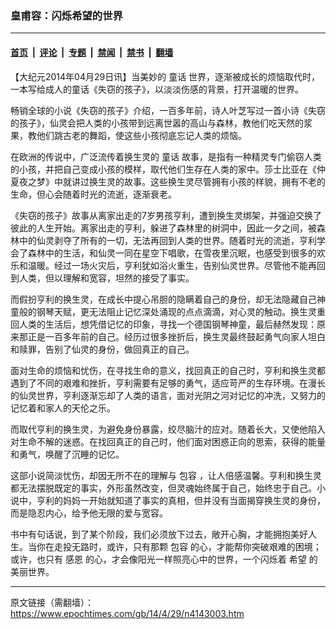 ### 皇甫容：闪烁希望的世界

---

#### [首页](../../../..?n4143003) &nbsp;|&nbsp; [评论](../../../../../epoch-comment?n4143003) &nbsp;|&nbsp; [专题](../../../../../epoch-special?n4143003) &nbsp;|&nbsp; [禁闻](../../../../../epoch-news?n4143003) &nbsp;|&nbsp; [禁书](../../../../../books?n4143003) &nbsp;|&nbsp; [翻墙](https://github.com/gfw-breaker/nogfw/blob/master/README.md?n4143003)


<div class="post_content" id="artbody" itemprop="articleBody">
 <!-- article content begin -->
 <p>
  【大纪元2014年04月29日讯】当美妙的
  <ok href="https://www.epochtimes.com/gb/tag/%E7%AB%A5%E8%AF%9D.html">
   童话
  </ok>
  世界，逐渐被成长的烦恼取代时，一本写给成人的童话《失窃的孩子》，以淡淡伤感的背景，打开温暖的世界。
 </p>
 <p>
  畅销全球的小说《失窃的孩子》介绍，一百多年前，诗人叶芝写过一首小诗《失窃的孩子》，仙灵会把人类的小孩带到远离世嚣的高山与森林，教他们吃天然的浆果，教他们跳古老的舞蹈，使这些小孩彻底忘记人类的烦恼。
 </p>
 <p>
  在欧洲的传说中，广泛流传着换生灵的
  <ok href="https://www.epochtimes.com/gb/tag/%E7%AB%A5%E8%AF%9D.html">
   童话
  </ok>
  故事，是指有一种精灵专门偷窃人类的小孩，并把自己变成小孩的模样，取代他们生存在人类的家中。莎士比亚在《仲夏夜之梦》中就讲过换生灵的故事。这些换生灵尽管拥有小孩的样貌，拥有不老的生命，但心会随着时光的流逝，逐渐衰老。
 </p>
 <p>
  《失窃的孩子》故事从离家出走的7岁男孩亨利，遭到换生灵绑架，并强迫交换了彼此的人生开始。离家出走的亨利，躲进了森林里的树洞中，因此一夕之间，被森林中的仙灵剥夺了所有的一切，无法再回到人类的世界。随着时光的流逝，亨利学会了森林中的生活，和仙灵一同在星空下唱歌，在雪夜里沉眠，也感受到很多的欢乐和温暖。经过一场火灾后，亨利犹如浴火重生，告别仙灵世界。尽管他不能再回到人类，但以理解和宽容，坦然的接受了事实。
 </p>
 <p>
  而假扮亨利的换生灵，在成长中提心吊胆的隐瞒着自己的身份，却无法隐藏自己神童般的钢琴天赋，更无法阻止记忆深处涌现的点点滴滴，对心灵的触动。换生灵重回人类的生活后，想凭借记忆的印象，寻找一个德国钢琴神童，最后赫然发现：原来那正是一百多年前的自己。经历过很多挫折后，换生灵最终鼓起勇气向家人坦白和赎罪，告别了仙灵的身份，做回真正的自己。
 </p>
 <p>
  面对生命的烦恼和忧伤，在寻找生命的意义，找回真正的自己时，亨利和换生灵都遇到了不同的艰难和挫折，亨利需要有足够的勇气，适应苛严的生存环境。在漫长的仙灵世界，亨利逐渐忘却了人类的语言，面对光阴之河对记忆的冲洗，又努力的记忆着和家人的天伦之乐。
 </p>
 <p>
  而取代亨利的换生灵，为避免身份暴露，绞尽脑汁的应对。随着长大，又使他陷入对生命不解的迷惑。在找回真正的自己时，他们面对困惑正向的思索，获得的能量和勇气，唤醒了沉睡的记忆。
 </p>
 <p>
  这部小说简淡忧伤，却因无所不在的理解与
  <ok href="https://www.epochtimes.com/gb/tag/%E5%8C%85%E5%AE%B9.html">
   包容
  </ok>
  ，让人倍感温馨。亨利和换生灵都无法摆脱既定的事实，外形虽然改变，但灵魂始终属于自己，始终忠于自己。小说中，亨利的妈妈一开始就知道了事实的真相，但并没有当面揭穿换生灵的身份，而是隐忍内心，给予他无限的爱与宽容。
 </p>
 <p>
  书中有句话说，到了某个阶段，我们必须放下过去，敞开心胸，才能拥抱美好人生。当你在走投无路时，或许，只有那颗
  <ok href="https://www.epochtimes.com/gb/tag/%E5%8C%85%E5%AE%B9.html">
   包容
  </ok>
  的心，才能帮你突破艰难的困境；或许，也只有
  <ok href="https://www.epochtimes.com/gb/tag/%E6%84%9F%E6%81%A9.html">
   感恩
  </ok>
  的心，才会像阳光一样照亮心中的世界，一个闪烁着
  <ok href="https://www.epochtimes.com/gb/tag/%E5%B8%8C%E6%9C%9B.html">
   希望
  </ok>
  的美丽世界。
 </p>
 <!-- article content end -->
 <div id="below_article_ad">
 </div>
</div>


---

原文链接（需翻墙）：https://www.epochtimes.com/gb/14/4/29/n4143003.htm
